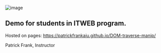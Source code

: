 ![image](https://github.com/PatrickFrankAIU/GradeManagerProject/assets/134087916/b5d814bf-e38f-456f-8f9c-cb5a98fb52fa)

## Demo for students in ITWEB program.    

Hosted on pages: https://patrickfrankaiu.github.io/DOM-traverse-manip/

Patrick Frank, Instructor
